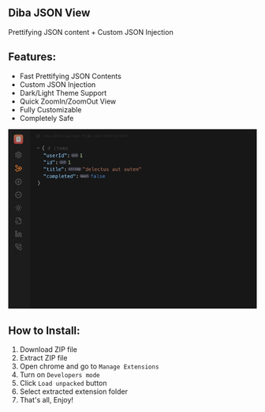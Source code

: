 ## Diba JSON View
Prettifying JSON content + Custom JSON Injection

## Features:

- Fast Prettifying JSON Contents
- Custom JSON Injection
- Dark/Light Theme Support 
- Quick ZoomIn/ZoomOut View
- Fully Customizable
- Completely Safe

![Screenshot](screenshot.png)

## How to Install:
1. Download ZIP file
2. Extract ZIP file
3. Open chrome and go to `Manage Extensions`
4. Turn on `Developers mode`
5. Click `Load unpacked` button
6. Select extracted extension folder
7. That's all, Enjoy!
